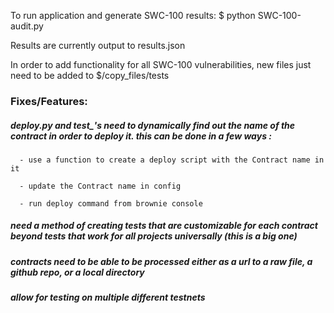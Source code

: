 To run application and generate SWC-100 results:
   $ python SWC-100-audit.py


Results are currently output to results.json


In order to add functionality for all SWC-100 vulnerabilities, new files just need to be added to $/copy_files/tests



### Fixes/Features:
   ##### deploy.py and test_'s need to dynamically find out the name of the contract in order to deploy it. this can be done in a few ways :

      - use a function to create a deploy script with the Contract name in it

      - update the Contract name in config

      - run deploy command from brownie console

   ##### need a method of creating tests that are customizable for each contract beyond tests that work for all projects universally (this is a big one)

   ##### contracts need to be able to be processed either as a url to a raw file, a github repo, or a local directory

   ##### allow for testing on multiple different testnets